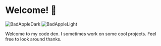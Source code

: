 # Welcome! 👋

![BadAppleDark](dark.gif#gh-dark-mode-only)
![BadAppleLight](light.gif#gh-light-mode-only)

Welcome to my code den. I sometimes work on some cool projects. Feel free to look around thanks.
